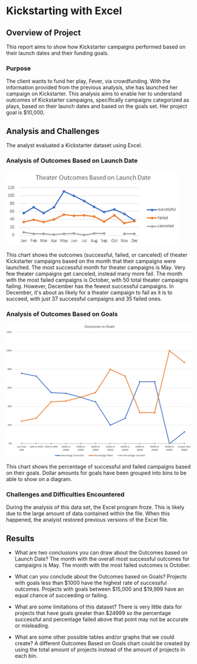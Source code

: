 # Kickstarting with Excel

## Overview of Project
This report aims to show how Kickstarter campaigns performed based on their launch dates and their funding goals. 
### Purpose
The client wants to fund her play, Fever, via crowdfunding. With the information provided from the previous analysis, she has launched her campaign on Kickstarter. This analysis aims to enable her to understand outcomes of Kickstarter campaigns, specifically campaigns categorized as plays, based on their launch dates and based on the goals set. Her project goal is $10,000. 
## Analysis and Challenges
The analyst evaluated a Kickstarter dataset using Excel. 
### Analysis of Outcomes Based on Launch Date

![](Theater_Outcomes_vs_Launch.png)


This chart shows the outcomes (successful, failed, or canceled) of theater Kickstarter campaigns based on the month that their campaigns were launched. The most successful month for theater campaigns is May. Very few theater campaigns get canceled, instead many more fail. The month with the most failed campaigns is October, with 50 total theater campaigns failing. However, December has the fewest successful campaigns. In December, it's about as likely for a theater campaign to fail as it is to succeed, with just 37 successful campaigns and 35 failed ones. 
### Analysis of Outcomes Based on Goals

![](Outcomes_vs_Goals2.png)


This chart shows the percentage of successful and failed campaigns based on their goals. Dollar amounts for goals have been grouped into bins to be able to show on a diagram. 
### Challenges and Difficulties Encountered
During the analysis of this data set, the Excel program froze. This is likely due to the large amount of data contained within the file. When this happened, the analyist restored previous versions of the Excel file. 
## Results

- What are two conclusions you can draw about the Outcomes based on Launch Date?
The month with the overall most successful outcomes for campaigns is May. The month with the most failed outcomes is October.

- What can you conclude about the Outcomes based on Goals?
Projects with goals less than $1000 have the highest rate of successful outcomes. Projects with goals between $15,000 and $19,999 have an equal chance of succeeding or failing. 

- What are some limitations of this dataset?
There is very little data for projects that have goals greater than $24999 so the percentage successful and percentage failed above that point may not be accurate or misleading. 

- What are some other possible tables and/or graphs that we could create?
A different Outcomes Based on Goals chart could be created by using the total amount of projects instead of the amount of projects in each bin. 
